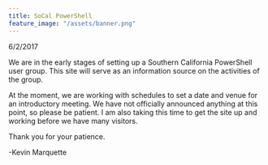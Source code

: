 ```yaml
---
title: SoCal PowerShell
feature_image: "/assets/banner.png"
---
```


6/2/2017

We are in the early stages of setting up a Southern California PowerShell user group. This site will serve as an information source on the activities of the group.

At the moment, we are working with schedules to set a date and venue for an introductory meeting. We have not officially announced anything at this point, so please be patient. I am also taking this time to get the site up and working before we have many visitors.

Thank you for your patience.

-Kevin Marquette


